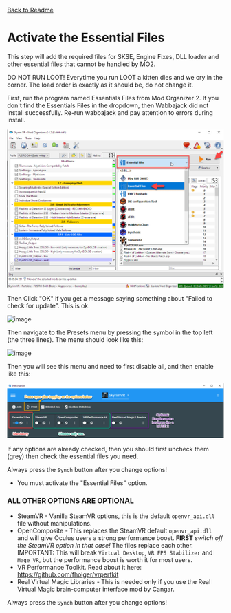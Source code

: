 [Back to Readme](https://github.com/Kvitekvist/FUS/blob/main/README.md)

# Activate the Essential Files

This step will add the required files for SKSE, Engine Fixes, DLL loader and other essential files that cannot be handled by MO2.

DO NOT RUN LOOT! Everytime you run LOOT a kitten dies and we cry in the corner. The load order is exactly as it should be, do not change it.

First, run the program named Essentials Files from Mod Organizer 2.
If you don't find the Essentials Files in the dropdown, then Wabbajack did not install successfully. Re-run wabbajack and pay attention to errors during install.

![image](https://github.com/Kvitekvist/FUS/blob/main/images/essential%20files.jpg)

Then Click "OK" if you get a message saying something about "Failed to check for update". This is ok.

![image](https://i.ibb.co/P5mpMfH/enb2.jpg)

Then navigate to the Presets menu by pressing the symbol in the top left (the three lines). The menu should look like this:

![image](https://i.ibb.co/YkFSZJ1/enb3.jpg)

Then you will see this menu and need to first disable all, and then enable like this:

![image](https://github.com/Kvitekvist/FUS/blob/main/images/activate_essential_files_3.jpg)

If any options are already checked, then you should first uncheck them (grey) then check the essential files you need. 

Always press the `Synch` button after you change options!

* You must activate the "Essential Files" option. 

### **ALL OTHER OPTIONS ARE OPTIONAL**

* SteamVR - Vanilla SteamVR options, this is the default `openvr_api.dll` file without manipulations.
* OpenComposite - This replaces the SteamVR default `openvr_api.dll` and will give Oculus users a strong performance boost. __FIRST__ _switch off the SteamVR option in that case!_ The files replace each other. IMPORTANT: This will break `Virtual Desktop`, `VR FPS Stabilizer` and `Mage VR`, but the performance boost is worth it for most users.
* VR Performance Toolkit. Read about it here: https://github.com/fholger/vrperfkit
* Real Virtual Magic Libraries - This is needed only if you use the Real Virtual Magic brain-computer interface mod by Cangar.

Always press the `Synch` button after you change options!